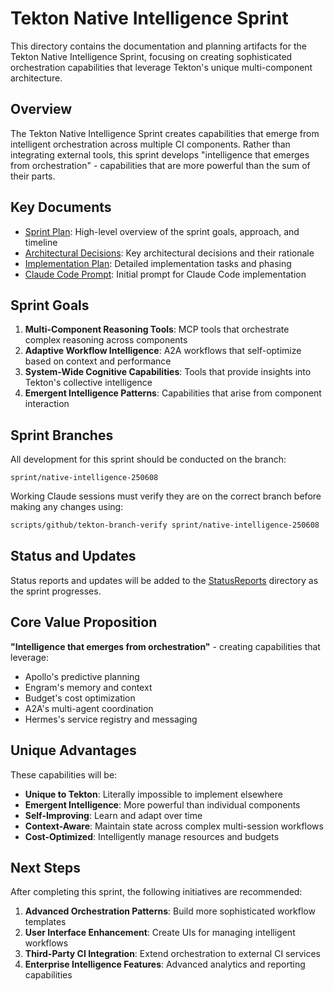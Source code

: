 # Tekton Native Intelligence Sprint

This directory contains the documentation and planning artifacts for the Tekton Native Intelligence Sprint, focusing on creating sophisticated orchestration capabilities that leverage Tekton's unique multi-component architecture.

## Overview

The Tekton Native Intelligence Sprint creates capabilities that emerge from intelligent orchestration across multiple CI components. Rather than integrating external tools, this sprint develops "intelligence that emerges from orchestration" - capabilities that are more powerful than the sum of their parts.

## Key Documents

- [Sprint Plan](./SprintPlan.md): High-level overview of the sprint goals, approach, and timeline
- [Architectural Decisions](./ArchitecturalDecisions.md): Key architectural decisions and their rationale
- [Implementation Plan](./ImplementationPlan.md): Detailed implementation tasks and phasing
- [Claude Code Prompt](./ClaudeCodePrompt.md): Initial prompt for Claude Code implementation

## Sprint Goals

1. **Multi-Component Reasoning Tools**: MCP tools that orchestrate complex reasoning across components
2. **Adaptive Workflow Intelligence**: A2A workflows that self-optimize based on context and performance
3. **System-Wide Cognitive Capabilities**: Tools that provide insights into Tekton's collective intelligence
4. **Emergent Intelligence Patterns**: Capabilities that arise from component interaction

## Sprint Branches

All development for this sprint should be conducted on the branch:

```
sprint/native-intelligence-250608
```

Working Claude sessions must verify they are on the correct branch before making any changes using:

```bash
scripts/github/tekton-branch-verify sprint/native-intelligence-250608
```

## Status and Updates

Status reports and updates will be added to the [StatusReports](./StatusReports) directory as the sprint progresses.

## Core Value Proposition

**"Intelligence that emerges from orchestration"** - creating capabilities that leverage:
- Apollo's predictive planning
- Engram's memory and context
- Budget's cost optimization  
- A2A's multi-agent coordination
- Hermes's service registry and messaging

## Unique Advantages

These capabilities will be:
- **Unique to Tekton**: Literally impossible to implement elsewhere
- **Emergent Intelligence**: More powerful than individual components
- **Self-Improving**: Learn and adapt over time
- **Context-Aware**: Maintain state across complex multi-session workflows
- **Cost-Optimized**: Intelligently manage resources and budgets

## Next Steps

After completing this sprint, the following initiatives are recommended:

1. **Advanced Orchestration Patterns**: Build more sophisticated workflow templates
2. **User Interface Enhancement**: Create UIs for managing intelligent workflows
3. **Third-Party CI Integration**: Extend orchestration to external CI services
4. **Enterprise Intelligence Features**: Advanced analytics and reporting capabilities